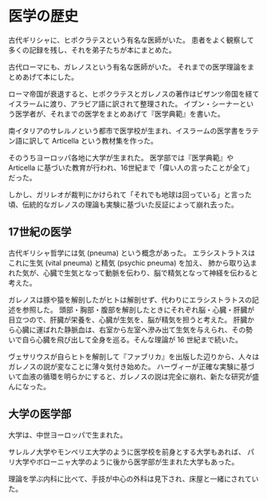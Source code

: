 # 医学の歴史
古代ギリシャに、ヒポクラテスという有名な医師がいた。
患者をよく観察して多くの記録を残し、それを弟子たちが本にまとめた。

古代ローマにも、ガレノスという有名な医師がいた。
それまでの医学理論をまとめあげて本にした。

ローマ帝国が衰退すると、ヒポクラテスとガレノスの著作はビザンツ帝国を経てイスラームに渡り、アラビア語に訳されて整理された。
イブン・シーナーという医学者が、それまでの医学をまとめあげて『医学典範』を書いた。

南イタリアのサレルノという都市で医学校が生まれ、イスラームの医学書をラテン語に訳して Articella という教材集を作った。

そのうちヨーロッパ各地に大学が生まれた。
医学部では『医学典範』や Articella に基づいた教育が行われ、16世紀まで「偉い人の言ったことが全て」だった。

しかし、ガリレオが裁判にかけられて「それでも地球は回っている」と言った頃、伝統的なガレノスの理論も実験に基づいた反証によって崩れ去った。

## 17世紀の医学
古代ギリシャ哲学には気 (pneuma) という概念があった。
エラシストラトスはこれに生気 (vital pneuma) と精気 (psychic pneuma) を加え、
肺から取り込まれた気が、心臓で生気となって動脈を伝わり、脳で精気となって神経を伝わると考えた。

ガレノスは豚や猿を解剖したがヒトは解剖せず、代わりにエラシストラトスの記述を参照した。
頭部・胸部・腹部を解剖したときにそれぞれ脳・心臓・肝臓が目立つので、肝臓が栄養を、心臓が生気を、脳が精気を担うと考えた。
肝臓から心臓に運ばれた静脈血は、右室から左室へ滲み出て生気を与えられ、その勢いで自ら心臓を飛び出して全身を巡る。そんな理論が 16 世紀まで続いた。
 
ヴェサリウスが自らヒトを解剖して『ファブリカ』を出版した辺りから、人々はガレノスの説が変なことに薄々気付き始めた。
ハーヴィーが正確な実験に基づいて血液の循環を明らかにすると、ガレノスの説は完全に崩れ、新たな研究が盛んになった。

## 大学の医学部
大学は、中世ヨーロッパで生まれた。

サレルノ大学やモンペリエ大学のように医学校を前身とする大学もあれば、
パリ大学やボローニャ大学のように後から医学部が生まれた大学もあった。

理論を学ぶ内科に比べて、手技が中心の外科は見下され、床屋と一緒にされていた。